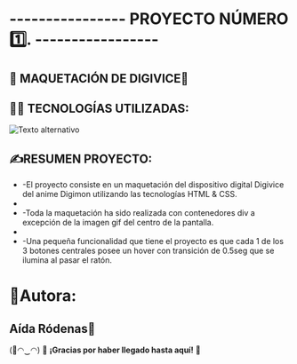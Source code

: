 # ---------------- PROYECTO NÚMERO :one:. -----------------
## 🚀 MAQUETACIÓN DE DIGIVICE🤖


##  👩‍💻 TECNOLOGÍAS UTILIZADAS: 


![Texto alternativo](C:\Users\Aida\Desktop\Diseños\tecno.png)



## ✍RESUMEN PROYECTO:
* -El proyecto consiste en un maquetación del dispositivo digital Digivice del anime Digimon utilizando las tecnologías HTML & CSS. 
* 
* -Toda la maquetación ha sido realizada con contenedores div a excepción de la imagen gif del centro de la pantalla.
* 
* -Una pequeña funcionalidad que tiene el proyecto es que cada 1 de los 3 botones centrales posee un hover con transición de 0.5seg que se ilumina al pasar el ratón.

# 📝Autora: 
## Aída Ródenas:crescent_moon:


(🌸◠‿◠)  🐉 **¡Gracias por haber llegado hasta aquí!** 🧡
